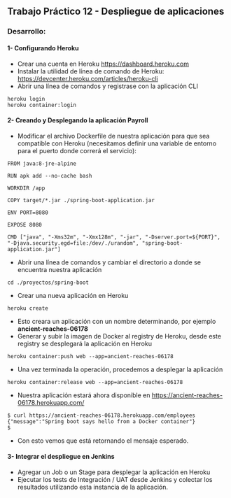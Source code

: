 ## Trabajo Práctico 12 - Despliegue de aplicaciones


### Desarrollo:

#### 1- Configurando Heroku
  - Crear una cuenta en Heroku https://dashboard.heroku.com
  - Instalar la utilidad de línea de comando de Heroku: https://devcenter.heroku.com/articles/heroku-cli
  - Abrir una línea de comandos y registrase con la aplicación CLI
```
heroku login
heroku container:login
```

#### 2- Creando y Desplegando la aplicación Payroll
  - Modificar el archivo Dockerfile de nuestra aplicación para que sea compatible con Heroku (necesitamos definir una variable de entorno para el puerto donde correrá el servicio):
```
FROM java:8-jre-alpine

RUN apk add --no-cache bash

WORKDIR /app

COPY target/*.jar ./spring-boot-application.jar

ENV PORT=8080

EXPOSE 8080

CMD ["java", "-Xms32m", "-Xmx128m", "-jar", "-Dserver.port=${PORT}", "-Djava.security.egd=file:/dev/./urandom", "spring-boot-application.jar"]
```
  - Abrir una línea de comandos y cambiar el directorio a donde se encuentra nuestra aplicación
```
cd ./proyectos/spring-boot
```
  - Crear una nueva aplicación en Heroku
```
heroku create
```
  - Esto creara un aplicación con un nombre determinando, por ejemplo **ancient-reaches-06178**
  - Generar y subir la imagen de Docker al registry de Heroku, desde este registry se desplegará la aplicación en Heroku
```
heroku container:push web --app=ancient-reaches-06178
```
  - Una vez terminada la operación, procedemos a desplegar la aplicación
```
heroku container:release web --app=ancient-reaches-06178
```
  - Nuestra aplicación estará ahora disponible en https://ancient-reaches-06178.herokuapp.com/
```
$ curl https://ancient-reaches-06178.herokuapp.com/employees
{"message":"Spring boot says hello from a Docker container"}
$
```
  - Con esto vemos que está retornando el mensaje esperado.

#### 3- Integrar el despliegue en Jenkins
  - Agregar un Job o un Stage para desplegar la aplicación en Heroku
  - Ejecutar los tests de Integración / UAT desde Jenkins y colectar los resultados utilizando esta instancia de la aplicación. 
